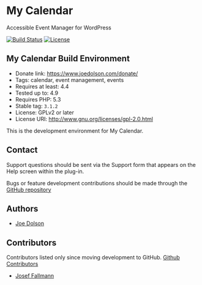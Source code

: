 # My Calendar

Accessible Event Manager for WordPress

[![Build Status](https://travis-ci.org/joedolson/my-calendar.svg)](https://travis-ci.org/joedolson/my-calendar) [![License](https://img.shields.io/badge/license-GPL--2.0%2B-green.svg)](https://www.gnu.org/license/gpl-2.0.html)

## My Calendar Build Environment

* Donate link: https://www.joedolson.com/donate/
* Tags: calendar, event management, events
* Requires at least: 4.4
* Tested up to: 4.9
* Requires PHP: 5.3
* Stable tag: `3.1.2`
* License: GPLv2 or later
* License URI: http://www.gnu.org/licenses/gpl-2.0.html

This is the development environment for My Calendar.

## Contact

Support questions should be sent via the Support form that appears on the Help screen within the plug-in.

Bugs or feature development contributions should be made through the [GitHub repository](https://github.com/joedolson/my-calendar/issues)

## Authors

* [Joe Dolson](https://www.joedolson.com)

## Contributors

Contributors listed only since moving development to GitHub. [Github Contributors](https://github.com/joedolson/my-calendar/graphs/contributors)

* [Josef Fallmann](https://github.com/joseffallman)